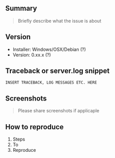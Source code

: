 ## Summary

> Briefly describe what the issue is about


## Version

 - Installer: Windows/OSX/Debian (?)
 - Version: 0.xx.x (?)


## Traceback or server.log snippet

```
INSERT TRACEBACK, LOG MESSAGES ETC. HERE
```

## Screenshots

> Please share screenshots if applicaple


## How to reproduce

1. Steps
1. To
1. Reproduce

